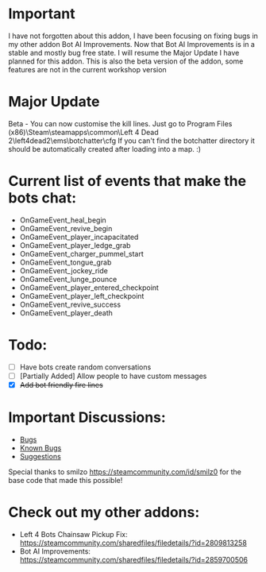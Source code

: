 # Important
I have not forgotten about this addon, I have been focusing on fixing bugs in my other addon Bot AI Improvements. Now that Bot AI Improvements is in a stable and mostly bug free state. I will resume the Major Update I have planned for this addon.
This is also the beta version of the addon, some features are not in the current workshop version

# Major Update
Beta - You can now customise the kill lines. Just go to Program Files (x86)\Steam\steamapps\common\Left 4 Dead 2\left4dead2\ems\botchatter\cfg
If you can't find the botchatter directory it should be automatically created after loading into a map. :)

# Current list of events that make the bots chat:
- OnGameEvent_heal_begin
- OnGameEvent_revive_begin
- OnGameEvent_player_incapacitated
- OnGameEvent_player_ledge_grab
- OnGameEvent_charger_pummel_start
- OnGameEvent_tongue_grab
- OnGameEvent_jockey_ride
- OnGameEvent_lunge_pounce
- OnGameEvent_player_entered_checkpoint
- OnGameEvent_player_left_checkpoint
- OnGameEvent_revive_success
- OnGameEvent_player_death

# Todo:
- [ ] Have bots create random conversations
- [ ] [Partially Added] Allow people to have custom messages
- [x] ~~Add bot friendly fire lines~~

# Important Discussions:
- [Bugs](https://steamcommunity.com/workshop/filedetails/discussion/2857764764/3421068324000527997/)
- [Known Bugs](https://steamcommunity.com/workshop/filedetails/discussion/2857764764/3421068324000525930/)
- [Suggestions](https://steamcommunity.com/workshop/filedetails/discussion/2857764764/3421068324000534236/)

Special thanks to smilzo https://steamcommunity.com/id/smilz0 for the base code that made this possible!

# Check out my other addons:
- Left 4 Bots Chainsaw Pickup Fix: https://steamcommunity.com/sharedfiles/filedetails/?id=2809813258
- Bot AI Improvements: https://steamcommunity.com/sharedfiles/filedetails/?id=2859700506
